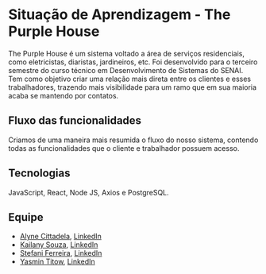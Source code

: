 # Situação de Aprendizagem - The Purple House
The Purple House é um sistema voltado a área de serviços residenciais, como eletricistas, diaristas, jardineiros, etc. Foi desenvolvido para o terceiro semestre do curso técnico em Desenvolvimento de Sistemas do SENAI.
Tem como objetivo criar uma relação mais direta entre os clientes e esses trabalhadores, trazendo mais visibilidade para um ramo que em sua maioria acaba se mantendo por contatos.<br>

## Fluxo das funcionalidades
Criamos de uma maneira mais resumida o fluxo do nosso sistema, contendo todas as funcionalidades que o cliente e trabalhador possuem acesso.

## Tecnologias
JavaScript, React, Node JS, Axios e PostgreSQL.<br>

## Equipe
* <a href="https://github.com/AlyneFae">Alyne Cittadela</a>, <a href="https://www.linkedin.com/in/alyne-cittadela-850150224/">LinkedIn</a>
* <a href="https://github.com/kailanyy">Kailany Souza</a>, <a href="https://www.linkedin.com/in/kailany-souza-16a583222/">LinkedIn</a>
* <a href="https://github.com/steflemos">Stefani Ferreira</a>, <a href="https://www.linkedin.com/in/stefani-ferreira-25107b222/">LinkedIn</a>
* <a href="https://github.com/yasminwtr">Yasmin Titow</a>, <a href="https://www.linkedin.com/in/yasmin-titow/">LinkedIn</a>
